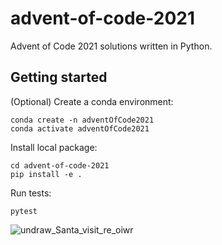 # advent-of-code-2021
Advent of Code 2021 solutions written in Python.

## Getting started

(Optional) Create a conda environment:
```
conda create -n adventOfCode2021
conda activate adventOfCode2021
```

Install local package:

```
cd advent-of-code-2021
pip install -e .
```

Run tests:

```
pytest
```

![undraw_Santa_visit_re_oiwr](https://user-images.githubusercontent.com/6838540/145730655-94757ce0-4c98-4d60-ade5-fefd8590ecc3.png)
